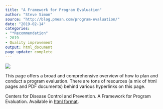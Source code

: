 ```yaml
---
title: "A Framework for Program Evaluation"
author: "Steve Simon"
source: "http://blog.pmean.com/program-evaluation/"
date: "2019-02-14"
categories:
- "*Recommendation"
- 2019
- Quality improvement
output: html_document
page_update: complete
---
```


![](http://www.pmean.com/new-images/19/program-evaluation01.png)

<div class="notes">

This page offers a broad and comprehensive overview of how to plan and conduct a program evaluation. There are tons of resources (a mix of html pages and PDF documents) behind various hyperlinks on this page.

Centers for Disease Control and Prevention. A Framework for Program Evaluation. Available in [html format][cdc1].

[cdc1]: https://www.cdc.gov/eval/framework/index.htm

</div>
